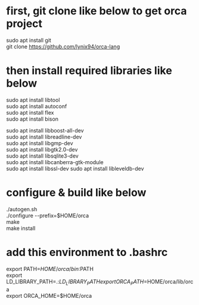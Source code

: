 
# first, git clone like below to get orca project
sudo apt install git  
git clone https://github.com/lynix94/orca-lang  


# then install required libraries like below
sudo apt install libtool  
sudo apt install autoconf  
sudo apt install flex  
sudo apt install bison  

sudo apt install libboost-all-dev  
sudo apt install libreadline-dev  
sudo apt install libgmp-dev  
sudo apt install libgtk2.0-dev  
sudo apt install libsqlite3-dev  
sudo apt install libcanberra-gtk-module    
sudo apt install libssl-dev
sudo apt install libleveldb-dev

# configure & build like below
./autogen.sh  
./configure --prefix=$HOME/orca  
make  
make install  


# add this environment to .bashrc
export PATH=$HOME/orca/bin:$PATH  
export LD_LIBRARY_PATH=.:$LD_LIBRARY_PATH  
export ORCA_PATH=$HOME/orca/lib/orca  
export ORCA_HOME=$HOME/orca  




